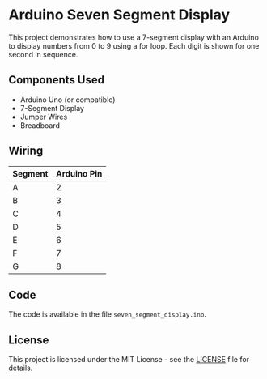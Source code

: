 # Arduino Seven Segment Display

This project demonstrates how to use a 7-segment display with an Arduino to display numbers from 0 to 9 using a for loop. Each digit is shown for one second in sequence.

## Components Used

- Arduino Uno (or compatible)
- 7-Segment Display
- Jumper Wires
- Breadboard

## Wiring

| Segment | Arduino Pin |
|---------|-------------|
| A       | 2           |
| B       | 3           |
| C       | 4           |
| D       | 5           |
| E       | 6           |
| F       | 7           |
| G       | 8           |

## Code

The code is available in the file `seven_segment_display.ino`.

## License

This project is licensed under the MIT License - see the [LICENSE](LICENSE) file for details.
